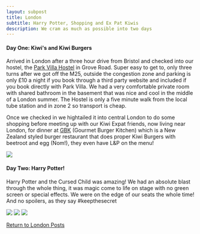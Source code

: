 ```yaml
---
layout: subpost
title: London
subtitle: Harry Potter, Shopping and Ex Pat Kiwis
description: We cram as much as possible into two days
---
```


<h4>Day One: Kiwi's and Kiwi Burgers</h4>

Arrived in London after a three hour drive from Bristol and checked into our hostel, the <a target="_blank" href="https://www.parkvilla.co.uk/">Park Villa Hostel</a> in Grove Road. Super easy to get to, only three turns after we got off the M25, outside the congestion zone and parking is only £10 a night if you book through a third party website and included if you book directly with Park Villa. We had a very comfortable private room with shared bathroom in the basement that was nice and cool in the middle of a London summer. The Hostel is only a five minute walk from the local tube station and in zone 2 so transport is cheap.

Once we checked in we hightailed it into central London to do some shopping before meeting up with our Kiwi Expat friends, now living near London, for dinner at <a target="_blank" href="https://www.gbk.co.uk/">GBK</a> (Gourmet Burger Kitchen) which is a New Zealand styled burger restaurant that does proper Kiwi Burgers with beetroot and egg (Nom!), they even have L&P on the menu!

<img src="https://adventuresofthetravellingtwins.com/Photos/2017-08-23-LondonHarryPotter/day11-min.JPG" class="image1">

<h4>Day Two: Harry Potter!</h4>

Harry Potter and the Cursed Child was amazing! We had an absolute blast through the whole thing, it was magic come to life on stage with no green screen or special effects. We were on the edge of our seats the whole time! And no spoilers, as they say #keepthesecret

<img src="https://adventuresofthetravellingtwins.com/Photos/2017-08-23-LondonHarryPotter/day21-min.JPG" class="image1">
<img src="https://adventuresofthetravellingtwins.com/Photos/2017-08-23-LondonHarryPotter/cover-min.JPG" class="image1">
<img src="https://adventuresofthetravellingtwins.com/Photos/2017-08-23-LondonHarryPotter/day23-min.JPG" class="image1">

<a href="https://adventuresofthetravellingtwins.com/2013/09/03/London/">Return to London Posts</a>
